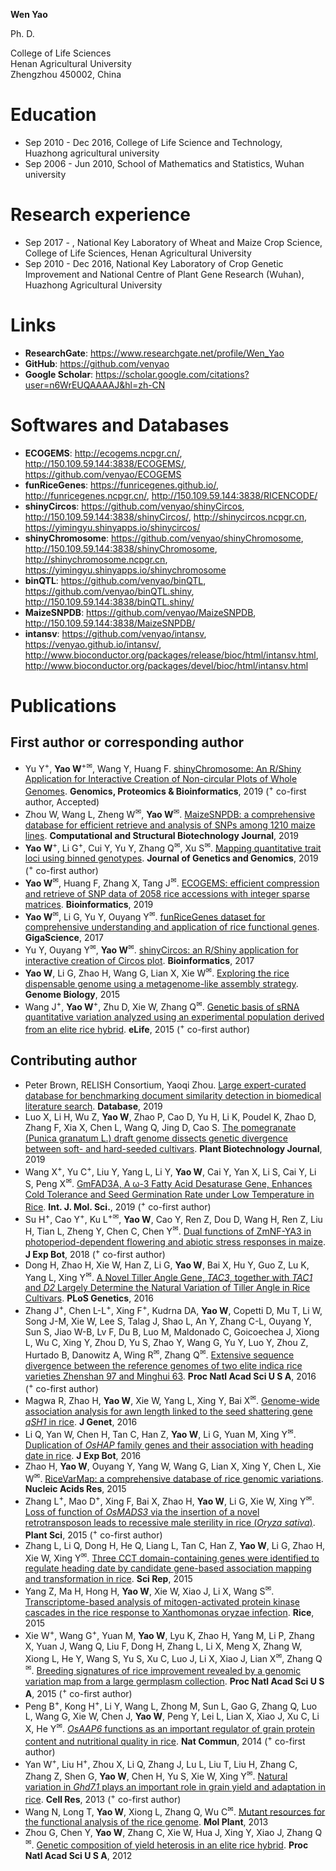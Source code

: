 
**Wen Yao**  

Ph. D.  

College of Life Sciences  
Henan Agricultural University  
Zhengzhou 450002, China  

# Education  
- Sep 2010 - Dec 2016, College of Life Science and Technology, Huazhong agricultural university  
- Sep 2006 - Jun 2010, School of Mathematics and Statistics, Wuhan university  

# Research experience  
- Sep 2017 - , National Key Laboratory of Wheat and Maize Crop Science, College of Life Sciences, Henan Agricultural University  
- Sep 2010 - Dec 2016, National Key Laboratory of Crop Genetic Improvement and National Centre of Plant Gene Research (Wuhan), Huazhong Agricultural University  

# Links  
- **ResearchGate**: <a href="https://www.researchgate.net/profile/Wen_Yao" target="_blank">https://www.researchgate.net/profile/Wen_Yao</a>  
- **GitHub**: <a href="https://github.com/venyao" target="_blank">https://github.com/venyao</a>  
- **Google Scholar**: <a href="https://scholar.google.com/citations?user=n6WrEUQAAAAJ&hl=zh-CN" target="_blank">https://scholar.google.com/citations?user=n6WrEUQAAAAJ&hl=zh-CN</a>  

# Softwares and Databases  
- **ECOGEMS**: <a href="http://ecogems.ncpgr.cn/" target="_blank">http://ecogems.ncpgr.cn/</a>, <a href="http://150.109.59.144:3838/ECOGEMS/" target="_blank">http://150.109.59.144:3838/ECOGEMS/</a>, <a href="https://github.com/venyao/ECOGEMS" target="_blank">https://github.com/venyao/ECOGEMS</a>  
- **funRiceGenes**: <a href="https://funricegenes.github.io/" target="_blank">https://funricegenes.github.io/</a>, <a href="http://funricegenes.ncpgr.cn/" target="_blank">http://funricegenes.ncpgr.cn/</a>, <a href="http://150.109.59.144:3838/RICENCODE/" target="_blank">http://150.109.59.144:3838/RICENCODE/</a>  
- **shinyCircos**: <a href="https://github.com/venyao/shinyCircos" target="_blank">https://github.com/venyao/shinyCircos</a>, <a href="http://150.109.59.144:3838/shinyCircos/" target="_blank">http://150.109.59.144:3838/shinyCircos/</a>, <a href="http://shinycircos.ncpgr.cn/" target="_blank">http://shinycircos.ncpgr.cn</a>, <a href="https://yimingyu.shinyapps.io/shinycircos/" target="_blank">https://yimingyu.shinyapps.io/shinycircos/</a>  
- **shinyChromosome**: <a href="https://github.com/venyao/shinyChromosome" target="_blank">https://github.com/venyao/shinyChromosome</a>, <a href="http://150.109.59.144:3838/shinyChromosome/" target="_blank">http://150.109.59.144:3838/shinyChromosome</a>, <a href="http://shinychromosome.ncpgr.cn/" target="_blank">http://shinychromosome.ncpgr.cn</a>, <a href="https://yimingyu.shinyapps.io/shinychromosome/" target="_blank">https://yimingyu.shinyapps.io/shinychromosome</a>  
- **binQTL**: <a href="https://github.com/venyao/binQTL" target="_blank">https://github.com/venyao/binQTL</a>, <a href="https://github.com/venyao/binQTL.shiny" target="_blank">https://github.com/venyao/binQTL.shiny</a>, <a href="http://150.109.59.144:3838/binQTL.shiny/" target="_blank">http://150.109.59.144:3838/binQTL.shiny/</a>  
- **MaizeSNPDB**: <a href="https://github.com/venyao/MaizeSNPDB" target="_blank">https://github.com/venyao/MaizeSNPDB</a>, <a href="http://150.109.59.144:3838/MaizeSNPDB/" target="_blank">http://150.109.59.144:3838/MaizeSNPDB/</a>  
- **intansv**: <a href="https://github.com/venyao/intansv" target="_blank">https://github.com/venyao/intansv</a>, <a href="https://venyao.github.io/intansv/" target="_blank">https://venyao.github.io/intansv/</a>, <a href="http://www.bioconductor.org/packages/release/bioc/html/intansv.html" target="_blank">http://www.bioconductor.org/packages/release/bioc/html/intansv.html</a>, <a href="http://www.bioconductor.org/packages/devel/bioc/html/intansv.html" target="_blank">http://www.bioconductor.org/packages/devel/bioc/html/intansv.html</a>  

# Publications  
## First author or corresponding author  
- Yu Y<sup>+</sup>, **Yao W**<sup>+</sup><sup>✉</sup>, Wang Y, Huang F. <a href="" target="_blank">shinyChromosome: An R/Shiny Application for Interactive Creation of Non-circular Plots of Whole Genomes</a>. **Genomics, Proteomics & Bioinformatics**, 2019 (<sup>+</sup> co-first author, Accepted)  
- Zhou W, Wang L, Zheng W<sup>✉</sup>, **Yao W**<sup>✉</sup>. <a href="" target="_blank">MaizeSNPDB: a comprehensive database for efficient retrieve and analysis of SNPs among 1210 maize lines</a>. **Computational and Structural Biotechnology Journal**, 2019  
- **Yao W**<sup>+</sup>, Li G<sup>+</sup>, Cui Y, Yu Y, Zhang Q<sup>✉</sup>, Xu S<sup>✉</sup>. <a href="https://www.sciencedirect.com/science/article/pii/S167385271930116X" target="_blank">Mapping quantitative trait loci using binned genotypes</a>. **Journal of Genetics and Genomics**, 2019 (<sup>+</sup> co-first author)  
- **Yao W**<sup>✉</sup>, Huang F, Zhang X, Tang J<sup>✉</sup>. <a href="https://doi.org/10.1093/bioinformatics/btz186" target="_blank">ECOGEMS: efficient compression and retrieve of SNP data of 2058 rice accessions with integer sparse matrices</a>. **Bioinformatics**, 2019  
- **Yao W**<sup>✉</sup>, Li G, Yu Y, Ouyang Y<sup>✉</sup>. <a href="https://academic.oup.com/gigascience/article/7/1/gix119/4689117" target="_blank">funRiceGenes dataset for comprehensive understanding and application of rice functional genes</a>. **GigaScience**, 2017  
- Yu Y, Ouyang Y<sup>✉</sup>, **Yao W**<sup>✉</sup>. <a href="https://doi.org/10.1093/bioinformatics/btx763" target="_blank">shinyCircos: an R/Shiny application for interactive creation of Circos plot</a>. **Bioinformatics**, 2017  
- **Yao W**, Li G, Zhao H, Wang G, Lian X, Xie W<sup>✉</sup>. <a href="https://genomebiology.biomedcentral.com/articles/10.1186/s13059-015-0757-3" target="_blank">Exploring the rice dispensable genome using a metagenome-like assembly strategy</a>. **Genome Biology**, 2015  
- Wang J<sup>+</sup>, **Yao W**<sup>+</sup>, Zhu D, Xie W, Zhang Q<sup>✉</sup>. <a href="https://elifesciences.org/articles/03913" target="_blank">Genetic basis of sRNA quantitative variation analyzed using an experimental population derived from an elite rice hybrid</a>. **eLife**, 2015 (<sup>+</sup> co-first author)  

## Contributing author  
- Peter Brown, RELISH Consortium, Yaoqi Zhou. <a href="https://doi.org/10.1093/database/baz085" target="_blank">Large expert-curated database for benchmarking document similarity detection in biomedical literature search</a>. **Database**, 2019
- Luo X, Li H, Wu Z, **Yao W**, Zhao P, Cao D, Yu H, Li K, Poudel K, Zhao D, Zhang F, Xia X, Chen L, Wang Q, Jing D, Cao S. <a href="https://doi.org/10.1111/pbi.13260" target="_blank">The pomegranate (Punica granatum L.) draft genome dissects genetic divergence between soft- and hard-seeded cultivars</a>. **Plant Biotechnology Journal**, 2019
- Wang X<sup>+</sup>, Yu C<sup>+</sup>, Liu Y, Yang L, Li Y, **Yao W**, Cai Y, Yan X, Li S, Cai Y, Li S, Peng X<sup>✉</sup>. <a href="https://www.mdpi.com/1422-0067/20/15/3796/htm" target="_blank">GmFAD3A, A ω-3 Fatty Acid Desaturase Gene, Enhances Cold Tolerance and Seed Germination Rate under Low Temperature in Rice</a>. **Int. J. Mol. Sci.**, 2019 (<sup>+</sup> co-first author)  
- Su H<sup>+</sup>, Cao Y<sup>+</sup>, Ku L<sup>+</sup><sup>✉</sup>, **Yao W**, Cao Y, Ren Z, Dou D, Wang H, Ren Z, Liu H, Tian L, Zheng Y, Chen C, Chen Y<sup>✉</sup>. <a href="https://doi.org/10.1093/jxb/ery299" target="_blank">Dual functions of ZmNF-YA3 in photoperiod-dependent flowering and abiotic stress responses in maize</a>. **J Exp Bot**, 2018 (<sup>+</sup> co-first author)  
- Dong H, Zhao H, Xie W, Han Z, Li G, **Yao W**, Bai X, Hu Y, Guo Z, Lu K, Yang L, Xing Y<sup>✉</sup>. <a href="http://journals.plos.org/plosgenetics/article?id=10.1371/journal.pgen.1006412" target="_blank">A Novel Tiller Angle Gene, *TAC3*, together with *TAC1* and *D2* Largely Determine the Natural Variation of Tiller Angle in Rice Cultivars</a>. **PLoS Genetics**, 2016  
- Zhang J<sup>+</sup>, Chen L-L<sup>+</sup>, Xing F<sup>+</sup>, Kudrna DA, **Yao W**, Copetti D, Mu T, Li W, Song J-M, Xie W, Lee S, Talag J, Shao L, An Y, Zhang C-L, Ouyang Y, Sun S, Jiao W-B, Lv F, Du B, Luo M, Maldonado C, Goicoechea J, Xiong L, Wu C, Xing Y, Zhou D, Yu S, Zhao Y, Wang G, Yu Y, Luo Y, Zhou Z, Hurtado B, Danowitz A, Wing R<sup>✉</sup>, Zhang Q<sup>✉</sup>. <a href="http://www.pnas.org/content/113/35/E5163.full" target="_blank">Extensive sequence divergence between the reference genomes of two elite indica rice varieties Zhenshan 97 and Minghui 63</a>. **Proc Natl Acad Sci U S A**, 2016 (<sup>+</sup> co-first author)  
- Magwa R, Zhao H, **Yao W**, Xie W, Yang L, Xing Y, Bai X<sup>✉</sup>. <a href="https://link.springer.com/article/10.1007/s12041-016-0679-1" target="_blank">Genome-wide association analysis for awn length linked to the seed shattering gene *qSH1* in rice</a>. **J Genet**, 2016  
- Li Q, Yan W, Chen H, Tan C, Han Z, **Yao W**, Li G, Yuan M, Xing Y<sup>✉</sup>. <a href="https://doi.org/10.1093/jxb/erv566" target="_blank">Duplication of *OsHAP* family genes and their association with heading date in rice</a>. **J Exp Bot**, 2016  
- Zhao H, **Yao W**, Ouyang Y, Yang W, Wang G, Lian X, Xing Y, Chen L, Xie W<sup>✉</sup>. <a href="https://academic.oup.com/nar/article/43/D1/D1018/2439488/RiceVarMap-a-comprehensive-database-of-rice" target="_blank">RiceVarMap: a comprehensive database of rice genomic variations</a>. **Nucleic Acids Res**, 2015  
- Zhang L<sup>+</sup>, Mao D<sup>+</sup>, Xing F, Bai X, Zhao H, **Yao W**, Li G, Xie W, Xing Y<sup>✉</sup>. <a href="http://www.sciencedirect.com/science/article/pii/S0168945215001739" target="_blank">Loss of function of *OsMADS3* via the insertion of a novel retrotransposon leads to recessive male sterility in rice (*Oryza sativa*)</a>. **Plant Sci**, 2015 (<sup>+</sup> co-first author)  
- Zhang L, Li Q, Dong H, He Q, Liang L, Tan C, Han Z, **Yao W**, Li G, Zhao H, Xie W, Xing Y<sup>✉</sup>. <a href="https://www.nature.com/articles/srep07663" target="_blank">Three CCT domain-containing genes were identified to regulate heading date by candidate gene-based association mapping and transformation in rice</a>. **Sci Rep**, 2015  
- Yang Z, Ma H, Hong H, **Yao W**, Xie W, Xiao J, Li X, Wang S<sup>✉</sup>. <a href="https://thericejournal.springeropen.com/articles/10.1186/s12284-014-0038-x" target="_blank">Transcriptome-based analysis of mitogen-activated protein kinase cascades in the rice response to Xanthomonas oryzae infection</a>. **Rice**, 2015  
- Xie W<sup>+</sup>, Wang G<sup>+</sup>, Yuan M, **Yao W**, Lyu K, Zhao H, Yang M, Li P, Zhang X, Yuan J, Wang Q, Liu F, Dong H, Zhang L, Li X, Meng X, Zhang W, Xiong L, He Y, Wang S, Yu S, Xu C, Luo J, Li X, Xiao J, Lian X<sup>✉</sup>, Zhang Q<sup>✉</sup>. <a href="http://www.pnas.org/content/112/39/E5411.full" target="_blank">Breeding signatures of rice improvement revealed by a genomic variation map from a large germplasm collection</a>. **Proc Natl Acad Sci U S A**, 2015 (<sup>+</sup> co-first author)  
- Peng B<sup>+</sup>, Kong H<sup>+</sup>, Li Y, Wang L, Zhong M, Sun L, Gao G, Zhang Q, Luo L, Wang G, Xie W, Chen J, **Yao W**, Peng Y, Lei L, Lian X, Xiao J, Xu C, Li X, He Y<sup>✉</sup>. <a href="https://www.nature.com/articles/ncomms5847" target="_blank">*OsAAP6* functions as an important regulator of grain protein content and nutritional quality in rice</a>. **Nat Commun**, 2014 (<sup>+</sup> co-first author)  
- Yan W<sup>+</sup>, Liu H<sup>+</sup>, Zhou X, Li Q, Zhang J, Lu L, Liu T, Liu H, Zhang C, Zhang Z, Shen G, **Yao W**, Chen H, Yu S, Xie W, Xing Y<sup>✉</sup>. <a href="http://www.nature.com/cr/journal/v23/n7/full/cr201343a.html" target="_blank">Natural variation in *Ghd7.1* plays an important role in grain yield and adaptation in rice</a>. **Cell Res**, 2013 (<sup>+</sup> co-first author)  
- Wang N, Long T, **Yao W**, Xiong L, Zhang Q, Wu C<sup>✉</sup>. <a href="http://www.sciencedirect.com/science/article/pii/S1674205214600253" target="_blank">Mutant resources for the functional analysis of the rice genome</a>. **Mol Plant**, 2013  
- Zhou G, Chen Y, **Yao W**, Zhang C, Xie W, Hua J, Xing Y, Xiao J, Zhang Q<sup>✉</sup>. <a href="http://www.pnas.org/content/109/39/15847.long" target="_blank">Genetic composition of yield heterosis in an elite rice hybrid</a>. **Proc Natl Acad Sci U S A**, 2012  
